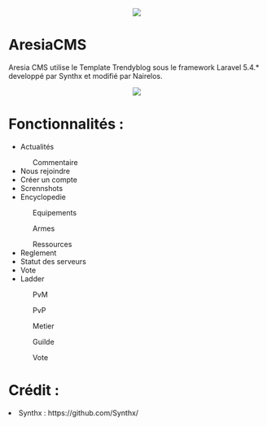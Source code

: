 <p align="center"><img src="https://www.zupimages.net/up/21/50/3igq.png"></p>

# AresiaCMS
Aresia CMS utilise le Template Trendyblog sous le framework Laravel 5.4.* developpé par Synthx et modifié par Nairelos.
<p align="center"><img src="https://user-images.githubusercontent.com/22314163/152019196-94858e3c-0168-4193-846b-011649c3a4f7.png"></p>


# Fonctionnalités :

<ul>
  <li>Actualités</li>
   <ul>Commentaire</ul>
  <li>Nous rejoindre</li>
  <li>Créer un compte</li>
  <li>Scrennshots</li>
  <li>Encyclopedie</li>
    <ul>Equipements</ul>
    <ul>Armes</ul>
    <ul>Ressources</ul>
  <li>Reglement</li>
  <li>Statut des serveurs</li>
  <li>Vote</li>
  <li>Ladder</li>
    <ul>PvM</ul>
    <ul>PvP</ul>
    <ul>Metier</ul>
    <ul>Guilde</ul>
    <ul>Vote</ul>
</ul>

# Crédit :
<li>Synthx : https://github.com/Synthx/ </li>

